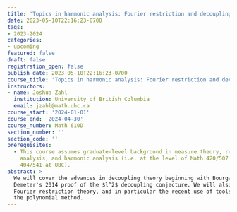 ```yaml
---
title: 'Topics in harmonic analysis: Fourier restriction and decoupling'
date: 2023-05-10T22:16:23-0700
tags:
- 2023-2024
categories:
- upcoming
featured: false
draft: false
registration_open: false
publish_date: 2023-05-10T22:16:23-0700
course_title: 'Topics in harmonic analysis: Fourier restriction and decoupling'
instructors:
- name: Joshua Zahl
  institution: University of British Columbia
  email: jzahl@math.ubc.ca
course_start: '2024-01-01'
course_end: '2024-04-30'
course_number: Math 610D
section_number: ''
section_code: ''
prerequisites: 
  - This course assumes graduate-level background in measure theory, real
    analysis, and harmonic analysis (i.e. at the level of Math 420/507 and Math
    404/541 at UBC).
abstract: >
  We will cover the advances in decoupling theory beginning with Bourgain and
  Demeter's 2014 proof of the $l^2$ decoupling conjecture. We will also cover
  Fourier restriction theory, and in particular the recent use of tools such as
  the polynomial method.
---
```

